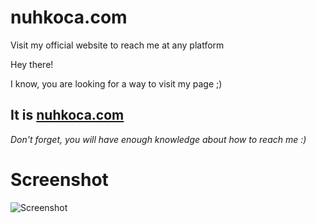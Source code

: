 # nuhkoca.com
Visit my official website to reach me at any platform

Hey there!

I know, you are looking for a way to visit my page ;)

## It is [nuhkoca.com](http://nuhkoca.com/)

*Don't forget, you will have enough knowledge about how to reach me :)*

# Screenshot

![Screenshot](https://i.imgur.com/zP2dvTa.png)
